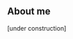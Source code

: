 ## About me

[under construction]

<!--
**duckpie227/duckpie227** is a ✨ _special_ ✨ repository because its `README.md` (this file) appears on your GitHub profile.

Here are some ideas to get you started:

- 🔭 I’m currently working on a gap analysis project for Artocarpus
- 🌱 I’m currently learning to implement spatial analyses in R
- 👯 I’m looking to collaborate on ...
- 🤔 I’m looking for help with ...
- 💬 Ask me about ...
- 📫 How to reach me: ...
- ⚡ Fun fact: ...
--!>
